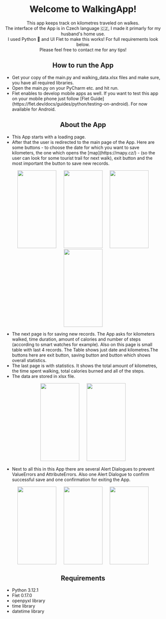 <h1 align="center">Welcome to WalkingApp!</h1> 

<p align="center">
This app keeps track on kilometres traveled on walkes. <br/>
The interface of the App is in Czech language 🇨🇿, I made it primarly for my husband's home use. <br/>
I used Python 🐍 and UI Flet to make this works! For full requirements look below. <br/>
Please feel free to contact me for any tips! 
</p>

<h2 align="center">How to run the App </h2>

<ul>
  <li>Get your copy of the main.py and walking_data.xlsx files and make sure, you have all required libraries.</li>
  <li>Open the main.py on your PyCharm etc. and hit run.</li>
  <li>Flet enables to develop mobile apps as well. If you want to test this app on your mobile phone 
      just follow [Flet Guide](https://flet.dev/docs/guides/python/testing-on-android). For now available for Android.  </li>
</ul>

<h2 align="center">About the App </h2>

<ul>
  <li>This App starts with a loading page. </li>
  <li>After that the user is redirected to the main page of the App. Here are some buttons - to choose the date for which you want to save kilometers,   
      the one which opens the [map](https://mapy.cz/) - (so the user can look for some tourist trail for next walk), exit button and the most important   
      the button to save new records. </li>
</ul>

<p align="center">
<img src="https://github.com/SandraHeinzova/WalkingApp/assets/110200002/848ba28c-388b-4410-aade-41822d21e9f4" width="125" height="250" hspace="10">
<img src="https://github.com/SandraHeinzova/WalkingApp/assets/110200002/c87f7e54-bb66-4f18-abbd-00e45ad34c19" width="125" height="250" hspace="10">
<img src="https://github.com/SandraHeinzova/WalkingApp/assets/110200002/4bf36fe7-da67-47d2-8b61-054e641a84ee" width="125" height="250" hspace="10">
<img src="https://github.com/SandraHeinzova/WalkingApp/assets/110200002/19aeb8e6-4a32-4b69-b3e7-dfbc1642dbbe" width="125" height="250">
</p>

<ul>
  <li>The next page is for saving new records. The App asks for kilometers walked, time duration, amount of calories and number of steps (according to smart watches for example). Also on this page is small table with last 4 records. The Table shows just date and kilometres.The buttons here are exit button, saving button and button which shows overall statistics.</li>
  <li>The last page is with statistics. It shows the total amount of kilometres, the time spent walking, total calories burned and all of the steps.</li>
    <li>The data are stored in xlsx file. </li>
</ul>

<p align="center">
<img src="https://github.com/SandraHeinzova/WalkingApp/assets/110200002/968739ab-6c4c-42c4-b3c4-260038eca959" width="125" height="250" hspace="10">
<img src="https://github.com/SandraHeinzova/WalkingApp/assets/110200002/381f54e1-59e3-4e56-90cb-a2ce5a02fa7e" width="125" height="250" hspace="10">
</p>

<ul>
  <li>Next to all this in this App there are several Alert Dialogues to prevent ValueErrors and AttributeErrors. Also one Alert Dialogue to confirm   
      successful save and one confirmation for exiting the App.</li>
</ul>

<p align="center">
<img src="https://github.com/SandraHeinzova/WalkingApp/assets/110200002/ec14b446-a415-4d73-b257-2bd51d60e48b" width="125" height="250" hspace="10">
<img src="https://github.com/SandraHeinzova/WalkingApp/assets/110200002/d15a0a31-801c-4fbb-851f-48bc8f34ab4f" width="125" height="250" hspace="10">
<img src="https://github.com/SandraHeinzova/WalkingApp/assets/110200002/a3a15230-579c-4fc5-a006-6b7c69b05a78" width="125" height="250" hspace="10">
</p>

<h2 align="center">Requirements</h2>
<ul>
  <li>Python 3.12.1</li>
  <li>Flet 0.17.0</li>
  <li>openpyxl library</li>
  <li>time library</li>
  <li>datetime library</li>
</ul>


